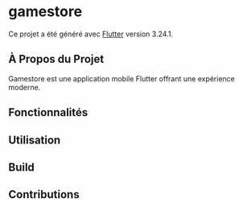 # gamestore

Ce projet a été généré avec [Flutter](https://github.com/flutter/flutter) version 3.24.1.

## À Propos du Projet

Gamestore est une application mobile Flutter offrant une expérience moderne.

## Fonctionnalités

## Utilisation

## Build

## Contributions

